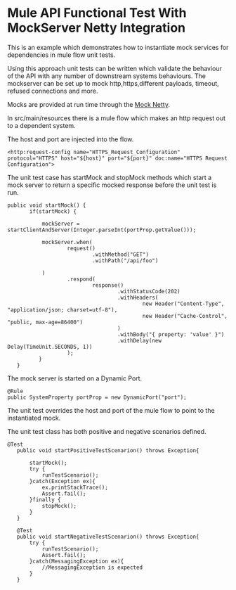 # Mule API Functional Test With MockServer Netty Integration

This is an example which demonstrates how to instantiate mock services for dependencies in mule flow unit tests.

Using this approach unit tests can be written which validate the behaviour of the API with any number of downstream systems behaviours.
The mockserver can be set up to mock http,https,different payloads, timeout, refused connections and more.

Mocks are provided at run time through the [Mock Netty](https://github.com/jamesdbloom/mockserver).

In src/main/resources there is a mule flow which makes an http request out to a dependent system.

The host and port are injected into the flow.
~~~~
<http:request-config name="HTTPS_Request_Configuration" protocol="HTTPS" host="${host}" port="${port}" doc:name="HTTPS Request Configuration">
~~~~

The unit test case has startMock and stopMock methods which start a mock server to return a specific mocked response before the unit test is run.
~~~~
public void startMock() {
       if(startMock) {

           mockServer = startClientAndServer(Integer.parseInt(portProp.getValue()));

           mockServer.when(
                   request()
                           .withMethod("GET")
                           .withPath("/api/foo")

           )
                   .respond(
                           response()
                                   .withStatusCode(202)
                                   .withHeaders(
                                           new Header("Content-Type", "application/json; charset=utf-8"),
                                           new Header("Cache-Control", "public, max-age=86400")
                                   )
                                   .withBody("{ property: 'value' }")
                                   .withDelay(new Delay(TimeUnit.SECONDS, 1))
                   );
          }
   }
~~~~
The mock server is started on a Dynamic Port.
~~~~
@Rule
public SystemProperty portProp = new DynamicPort("port");
~~~~

The unit test overrides the host and port of the mule flow to point to the instantiated mock.

The unit test class has both positive and negative scenarios defined.
~~~~
@Test
   public void startPositiveTestScenarion() throws Exception{

       startMock();
       try {
           runTestScenario();
       }catch(Exception ex){
           ex.printStackTrace();
           Assert.fail();
       }finally {
           stopMock();
       }
   }

   @Test
   public void startNegativeTestScenarion() throws Exception{
       try {
           runTestScenario();
           Assert.fail();
       }catch(MessagingException ex){
           //MessagingException is expected
       }
   }
   ~~~~
